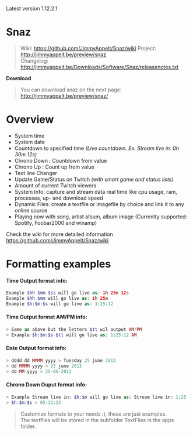 Latest version 1.12.2.1

# Snaz
>Wiki: https://github.com/JimmyAppelt/Snaz/wiki
>Project: http://jimmyappelt.be/preview/snaz  
>Changelog: http://jimmyappelt.be/Downloads/Software/Snaz/releasenotes.txt  

**Download**

>You can download snaz on the next page:  
>http://jimmyappelt.be/preview/snaz/

# Overview

* System time
* System date
* Countdown to specified time *(Live countdown. Ex. Stream live in: 0h 30m 12s)*
* Chrono Down : Countdown from value  
* Chrono Up : Count up from value
* Text line Changer
* Update Game/Status on Twitch *(with smart game and status lists)*
* Amount of current Twitch viewers
* System Info: capture and stream data real time like cpu usage, ram, processes, up- and download speed
* Dynamic Files: create a textfile or imagefile by choice and link it to any online source
* Playing now with song, artist album, album image (Currenlty supported: Spotify, Foobar2000 and winamp)

Check the wiki for more detailed information https://github.com/JimmyAppelt/Snaz/wiki

# Formatting examples
#### Time Output format info:
```php
Example $hh $mm $ss will go live as: 1h 25m 12s  
Example $hh $mm will go live as: 1h 25m  
Example $h:$m:$s will go live as: 1:25:12  
```
#### Time Output format AM/PM info: 
```php
> Same as above but the letters $tt wil output AM/PM  
> Example $h:$m:$s $tt will go live as: 1:25:12 AM  
```
#### Date Output format info:
```php
> dddd dd MMMM yyyy > Tuesday 25 june 2013  
> dd MMMM yyyy > 25 june 2013  
> dd-MM-yyyy > 25-06-2013  
```
#### Chrono Down Ouput format info: 
```php
> Example Stream live in: $h:$m will go live as: Stream live in: 1:25
> $h:$m:$s > 05:22:23  
```

> Customize formats to your needs :), these are just examples.  
> The textfiles will be stored in the subfolder TextFiles in the apps folder.  
